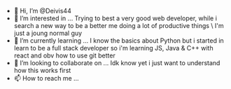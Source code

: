 - 👋 Hi, I’m @Deivis44
- 👀 I’m interested in ... Trying to best a very good web developer, while i search a new way to be a better me doing a lot of productive things \ I'm just a joung normal guy
- 🌱 I’m currently learning ... I know the basics about Python but i started in learn to be a full stack developer so i'm learning JS, Java & C++ with react and obv how to use git better
- 💞️ I’m looking to collaborate on ... Idk know yet i just want to understand how this works first
- 📫 How to reach me ...

<!---
Deivis44/Deivis44 is a ✨ special ✨ repository because its `README.md` (this file) appears on your GitHub profile.
You can click the Preview link to take a look at your changes.
--->
